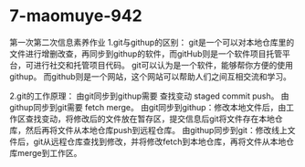 # 7-maomuye-942
第一次第二次信息素养作业
1.git与githup的区别：
  git是一个可以对本地仓库里的文件进行增删改查，再同步到githup的软件，而gitHub则是一个软件项目托管平台，可进行社交和托管项目代码。
  git可以认为是一个软件，能够帮你方便的使用githup。
  而github则是一个网站，这个网站可以帮助人们之间互相交流和学习。
  
  
2.git的工作原理：
  由git同步到githup需要 查找变动 staged commit push。
  由githup同步到git需要 fetch merge。
由git同步到githup：修改本地文件后，由工作区查找变动，将修改后的文件放在暂存区，提交信息后git将文件存在本地仓库，然后再将文件从本地仓库push到远程仓库。
由githup同步到git：修改线上文件后，git从远程仓库查找到修改，并将修改fetch到本地仓库，再将文件从本地仓库merge到工作区。
